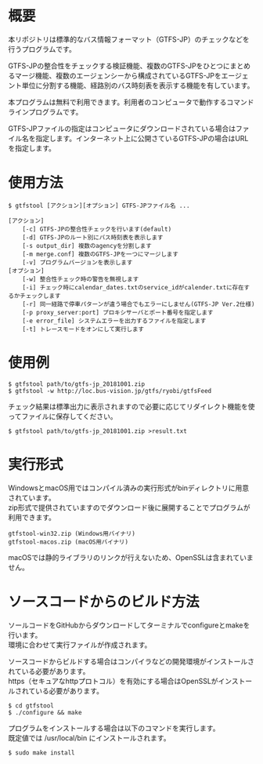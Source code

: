 # 概要

本リポジトリは標準的なバス情報フォーマット（GTFS-JP）のチェックなどを行うプログラムです。<p>
GTFS-JPの整合性をチェックする検証機能、複数のGTFS-JPをひとつにまとめるマージ機能、複数のエージェンシーから構成されているGTFS-JPをエージェント単位に分割する機能、経路別のバス時刻表を表示する機能を有しています。<p>
本プログラムは無料で利用できます。利用者のコンピュータで動作するコマンドラインプログラムです。<p>
GTFS-JPファイルの指定はコンピュータにダウンロードされている場合はファイル名を指定します。インターネット上に公開さているGTFS-JPの場合はURLを指定します。

# 使用方法
```
$ gtfstool [アクション][オプション] GTFS-JPファイル名 ...
```
```
[アクション]
    [-c] GTFS-JPの整合性チェックを行います(default)
    [-d] GTFS-JPのルート別にバス時刻表を表示します
    [-s output_dir] 複数のagencyを分割します
    [-m merge.conf] 複数のGTFS-JPを一つにマージします
    [-v] プログラムバージョンを表示します
[オプション]
    [-w] 整合性チェック時の警告を無視します
    [-i] チェック時にcalendar_dates.txtのservice_idがcalender.txtに存在するかチェックします
    [-r] 同一経路で停車パターンが違う場合でもエラーにしません(GTFS-JP Ver.2仕様)
    [-p proxy_server:port] プロキシサーバとポート番号を指定します
    [-e error_file] システムエラーを出力するファイルを指定します
    [-t] トレースモードをオンにして実行します
```

# 使用例
```
$ gtfstool path/to/gtfs-jp_20181001.zip
$ gtfstool -w http://loc.bus-vision.jp/gtfs/ryobi/gtfsFeed
```
チェック結果は標準出力に表示されますので必要に応じてリダイレクト機能を使ってファイルに保存してください。
```
$ gtfstool path/to/gtfs-jp_20181001.zip >result.txt
```

# 実行形式
WindowsとmacOS用ではコンパイル済みの実行形式がbinディレクトリに用意されています。<br>
zip形式で提供されていますのでダウンロード後に展開することでプログラムが利用できます。
```
gtfstool-win32.zip (Windows用バイナリ)
gtfstool-macos.zip (macOS用バイナリ)
```
macOSでは静的ライブラリのリンクが行えないため、OpenSSLは含まれていません。<br>

# ソースコードからのビルド方法
ソールコードをGitHubからダウンロードしてターミナルでconfigureとmakeを行います。<br>
環境に合わせて実行ファイルが作成されます。<p>
ソースコードからビルドする場合はコンパイラなどの開発環境がインストールされている必要があります。<br>
https（セキュアなhttpプロトコル）を有効にする場合はOpenSSLがインストールされている必要があります。
```
$ cd gtfstool
$ ./configure && make
```
プログラムをインストールする場合は以下のコマンドを実行します。<br>
既定値では /usr/local/bin にインストールされます。
```
$ sudo make install
```
